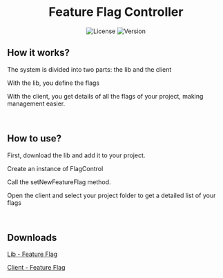 <div id="title" align="center">
  <h1>Feature Flag Controller</h1>
</div>

<div id="badges" align="center">
  
  ![License](https://img.shields.io/github/license/georgejrdev/Feature-Flag-Controller.svg)
  ![Version](https://img.shields.io/badge/version-1.0.0-53918E.svg)

</div>

## How it works?

<p>The system is divided into two parts: the lib and the client </p>

<p>With the lib, you define the flags</p>

<p>With the client, you get details of all the flags of your project, making management easier.</p>

<br>

## How to use?

<p>First, download the lib and add it to your project.</p>

<p>Create an instance of FlagControl</p>

<p>Call the setNewFeatureFlag method.</p>

<p>Open the client and select your project folder to get a detailed list of your flags</p>

<br>

## Downloads

[Lib - Feature Flag](https://github.com/georgejrdev/Feature-Flag-Controller/raw/main/lib/build/Feature-Flag-Lib.jar)

[Client - Feature Flag](https://github.com/georgejrdev/Feature-Flag-Controller/raw/main/client/build/Feature%20Flag%20Client.jar)